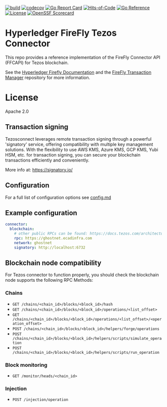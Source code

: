 [![build](https://github.com/hyperledger/firefly-tezosconnect/actions/workflows/go.yml/badge.svg?branch=main&event=push)](https://github.com/hyperledger/firefly-tezosconnect/actions/workflows/go.yml?branch=main&event=push)
[![codecov](https://codecov.io/gh/hyperledger/firefly-tezosconnect/branch/main/graph/badge.svg)](https://codecov.io/gh/hyperledger/firefly-tezosconnect)
[![Go Report Card](https://goreportcard.com/badge/github.com/hyperledger/firefly-tezosconnect)](https://goreportcard.com/report/github.com/hyperledger/firefly-tezosconnect)
[![Hits-of-Code](https://hitsofcode.com/github/hyperledger/firefly-tezosconnect?branch=main)](https://hitsofcode.com/view/github/hyperledger/firefly-tezosconnect?branch=main)
[![Go Reference](https://pkg.go.dev/badge/github.com/hyperledger/firefly-tezosconnect.svg)](https://pkg.go.dev/github.com/hyperledger/firefly-tezosconnect)
[![License](https://img.shields.io/badge/apache-2.0-blue.svg)](https://github.com/hyperledger/firefly-tezosconnect/blob/main/LICENSE)
[![OpenSSF Scorecard](https://api.scorecard.dev/projects/github.com/hyperledger/firefly-tezosconnect/badge)](https://scorecard.dev/viewer/?uri=github.com/hyperledger/firefly-tezosconnect)

# Hyperledger FireFly Tezos Connector

This repo provides a reference implementation of the FireFly Connector API (FFCAPI)
for Tezos blockchain.

See the [Hyperledger Firefly Documentation](https://hyperledger.github.io/firefly/latest/overview/public_vs_permissioned/#firefly-architecture-for-public-chains)
and the [FireFly Transaction Manager](https://github.com/hyperledger/firefly-transaction-manager) repository for
more information.

# License

Apache 2.0

## Transaction signing

Tezosconnect leverages remote transaction signing through a powerful 'signatory' service, offering compatibility with multiple key management solutions. With the flexibility to use AWS KMS, Azure KMS, GCP KMS, Yubi HSM, etc. for transaction signing, you can secure your blockchain transactions efficiently and conveniently.

More info at: https://signatory.io/

## Configuration

For a full list of configuration options see [config.md](./config.md)

## Example configuration

```yaml
connector:
  blockchain:
    # other public RPCs can be found: https://docs.tezos.com/architecture/rpc#public-and-private-rpc-nodes
    rpc: https://ghostnet.ecadinfra.com
    network: ghostnet
    signatory: http://localhost:6732
```

## Blockchain node compatibility

For Tezos connector to function properly, you should check the blockchain node supports the following RPC Methods:

### Chains
- `GET /chains/<chain_id>/blocks/<block_id>/hash`
- `GET /chains/<chain_id>/blocks/<block_id>/operations/<list_offset>`
- `GET /chains/<chain_id>/blocks/<block_id>/operations/<list_offset>/<operation_offset>`
- `POST /chains/<chain_id>/blocks/<block_id>/helpers/forge/operations`
- `POST /chains/<chain_id>/blocks/<block_id>/helpers/scripts/simulate_operation`
- `POST /chains/<chain_id>/blocks/<block_id>/helpers/scripts/run_operation`

### Block monitoring
- `GET /monitor/heads/<chain_id>`

### Injection
- `POST /injection/operation`
